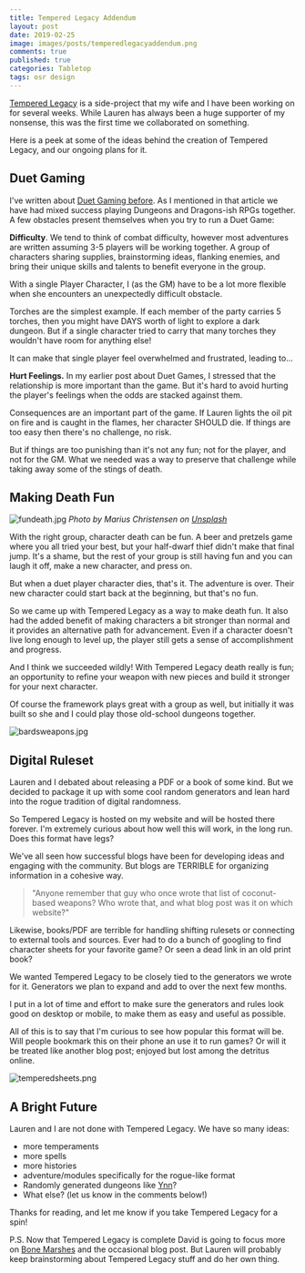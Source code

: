```yaml
---
title: Tempered Legacy Addendum 
layout: post
date: 2019-02-25
image: images/posts/temperedlegacyaddendum.png
comments: true
published: true
categories: Tabletop
tags: osr design
---
```


[Tempered Legacy](https://technicalgrimoire.com/tempered-legacy) is a side-project that my wife and I have been working on for several weeks. While Lauren has always been a huge supporter of my nonsense, this was the first time we collaborated on something. 

Here is a peek at some of the ideas behind the creation of Tempered Legacy, and our ongoing plans for it.

## Duet Gaming

I've written about [Duet Gaming before](https://technicalgrimoire.com/david/2017/12/DuetGaming). As I mentioned in that article we have had mixed success playing Dungeons and Dragons-ish RPGs together. A few obstacles present themselves when you try to run a Duet Game:

**Difficulty**. We tend to think of combat difficulty, however most adventures are written assuming 3-5 players will be working together. A group of characters sharing supplies, brainstorming ideas, flanking enemies, and bring their unique skills and talents to benefit everyone in the group.

With a single Player Character, I (as the GM) have to be a lot more flexible when she encounters an unexpectedly difficult obstacle. 

Torches are the simplest example. If each member of the party carries 5 torches, then you might have DAYS worth of light to explore a dark dungeon. But if a single character tried to carry that many torches they wouldn't have room for anything else!

It can make that single player feel overwhelmed and frustrated, leading to...

**Hurt Feelings.** In my earlier post about Duet Games, I stressed that the relationship is more important than the game. But it's hard to avoid hurting the player's feelings when the odds are stacked against them.

Consequences are an important part of the game. If Lauren lights the oil pit on fire and is caught in the flames, her character SHOULD die. If things are too easy then there's no challenge, no risk.

But if things are too punishing than it's not any fun; not for the player, and not for the GM. What we needed was a way to preserve that challenge while taking away some of the stings of death.

## Making Death Fun

![fundeath.jpg]({{site.baseurl}}/images/posts/fundeath.jpg)
*Photo by Marius Christensen on [Unsplash](https://unsplash.com/photos/jZrGIkIUJxA)*

With the right group, character death can be fun. A beer and pretzels game where you all tried your best, but your half-dwarf thief didn't make that final jump. It's a shame, but the rest of your group is still having fun and you can laugh it off, make a new character, and press on.

But when a duet player character dies, that's it. The adventure is over. Their new character could start back at the beginning, but that's no fun.

So we came up with Tempered Legacy as a way to make death fun. It also had the added benefit of making characters a bit stronger than normal and it provides an alternative path for advancement. Even if a character doesn't live long enough to level up, the player still gets a sense of accomplishment and progress.

And I think we succeeded wildly! With Tempered Legacy death really is fun; an opportunity to refine your weapon with new pieces and build it stronger for your next character.

Of course the framework plays great with a group as well, but initially it was built so she and I could play those old-school dungeons together.

![bardsweapons.jpg]({{site.url}}/images/posts/bardsweapons.jpg)

## Digital Ruleset

Lauren and I debated about releasing a PDF or a book of some kind. But we decided to package it up with some cool random generators and lean hard into the rogue tradition of digital randomness.

So Tempered Legacy is hosted on my website and will be hosted there forever. I'm extremely curious about how well this will work, in the long run. Does this format have legs?

We've all seen how successful blogs have been for developing ideas and engaging with the community. But blogs are TERRIBLE for organizing information in a cohesive way. 

> "Anyone remember that guy who once wrote that list of coconut-based weapons? Who wrote that, and what blog post was it on which website?"

Likewise, books/PDF are terrible for handling shifting rulesets or connecting to external tools and sources. Ever had to do a bunch of googling to find character sheets for your favorite game? Or seen a dead link in an old print book?

We wanted Tempered Legacy to be closely tied to the generators we wrote for it. Generators we plan to expand and add to over the next few months.

I put in a lot of time and effort to make sure the generators and rules look good on desktop or mobile, to make them as easy and useful as possible.

All of this is to say that I'm curious to see how popular this format will be. Will people bookmark this on their phone an use it to run games? Or will it be treated like another blog post; enjoyed but lost among the detritus online.

![temperedsheets.png]({{site.baseurl}}/images/posts/temperedsheets.png)

## A Bright Future

Lauren and I are not done with Tempered Legacy. We have so many ideas: 

 - more temperaments
 - more spells
 - more histories
 - adventure/modules specifically for the rogue-like format
 - Randomly generated dungeons like [Ynn](/david/extremely-interesting-adventures#gardens-of-ynn)?
 - What else? (let us know in the comments below!)

Thanks for reading, and let me know if you take Tempered Legacy for a spin!

P.S. Now that Tempered Legacy is complete David is going to focus more on [Bone Marshes](/bone-marshes) and the occasional blog post. But Lauren will probably keep brainstorming about Tempered Legacy stuff and do her own thing.